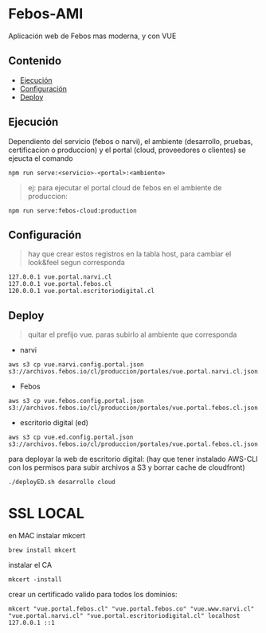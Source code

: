 # Febos-AMI
Aplicación web de Febos mas moderna, y con VUE

## Contenido
- [Ejecución](#ejecución)
- [Configuración](#configuración)
- [Deploy](#deploy)

## Ejecución

Dependiento del servicio (febos o narvi), el ambiente (desarrollo, pruebas, certificacion o produccion) y el portal (cloud, proveedores o clientes) se ejeucta el comando
```
npm run serve:<servicio>-<portal>:<ambiente>
```

> ej: para ejecutar el portal cloud de febos en el ambiente de produccion:
```
npm run serve:febos-cloud:production
```

## Configuración

> hay que crear estos registros en la tabla host, para cambiar el look&feel segun corresponda

```
127.0.0.1 vue.portal.narvi.cl
127.0.0.1 vue.portal.febos.cl
120.0.0.1 vue.portal.escritoriodigital.cl
```

## Deploy

> quitar el prefijo vue. paras subirlo al ambiente que corresponda

+ narvi
```
aws s3 cp vue.narvi.config.portal.json s3://archivos.febos.io/cl/produccion/portales/vue.portal.narvi.cl.json
```

+ Febos
```
aws s3 cp vue.febos.config.portal.json s3://archivos.febos.io/cl/produccion/portales/vue.portal.febos.cl.json
```

+ escritorio digital (ed)
```
aws s3 cp vue.ed.config.portal.json s3://archivos.febos.io/cl/produccion/portales/vue.portal.febos.cl.json
```
para deployar la web de escritorio digital:
(hay que tener instalado AWS-CLI con los permisos para subir archivos a S3 y borrar cache de cloudfront)
```
./deployED.sh desarrollo cloud
```


# SSL LOCAL
en MAC instalar mkcert
```
brew install mkcert
```

instalar el CA
```
mkcert -install
```

crear un certificado valido para todos los dominios:
```
mkcert "vue.portal.febos.cl" "vue.portal.febos.co" "vue.www.narvi.cl" "vue.portal.narvi.cl" "vue.portal.escritoriodigital.cl" localhost 127.0.0.1 ::1
```
